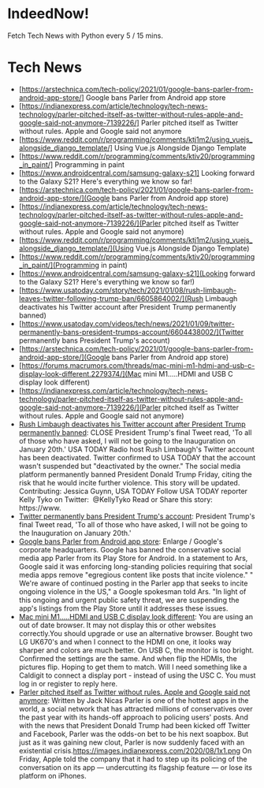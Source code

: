 # IndeedNow!
Fetch Tech News with Python every 5 / 15 mins.

# Tech News
- [https://arstechnica.com/tech-policy/2021/01/google-bans-parler-from-android-app-store/] Google bans Parler from Android app store
- [https://indianexpress.com/article/technology/tech-news-technology/parler-pitched-itself-as-twitter-without-rules-apple-and-google-said-not-anymore-7139226/] Parler pitched itself as Twitter without rules. Apple and Google said not anymore
- [https://www.reddit.com/r/programming/comments/ktj1m2/using_vuejs_alongside_django_template/] Using Vue.js Alongside Django Template
- [https://www.reddit.com/r/programming/comments/ktiv20/programming_in_paint/] Programming in paint
- [https://www.androidcentral.com/samsung-galaxy-s21] Looking forward to the Galaxy S21? Here's everything we know so far!
- [https://arstechnica.com/tech-policy/2021/01/google-bans-parler-from-android-app-store/](Google bans Parler from Android app store)
- [https://indianexpress.com/article/technology/tech-news-technology/parler-pitched-itself-as-twitter-without-rules-apple-and-google-said-not-anymore-7139226/](Parler pitched itself as Twitter without rules. Apple and Google said not anymore)
- [https://www.reddit.com/r/programming/comments/ktj1m2/using_vuejs_alongside_django_template/](Using Vue.js Alongside Django Template)
- [https://www.reddit.com/r/programming/comments/ktiv20/programming_in_paint/](Programming in paint)
- [https://www.androidcentral.com/samsung-galaxy-s21](Looking forward to the Galaxy S21? Here's everything we know so far!)
- [https://www.usatoday.com/story/tech/2021/01/08/rush-limbaugh-leaves-twitter-following-trump-ban/6605864002/](Rush Limbaugh deactivates his Twitter account after President Trump permanently banned)
- [https://www.usatoday.com/videos/tech/news/2021/01/09/twitter-permanently-bans-president-trumps-account/6604438002/](Twitter permanently bans President Trump's account)
- [https://arstechnica.com/tech-policy/2021/01/google-bans-parler-from-android-app-store/](Google bans Parler from Android app store)
- [https://forums.macrumors.com/threads/mac-mini-m1-hdmi-and-usb-c-display-look-different.2279374/](Mac mini M1.....HDMI and USB C display look different)
- [https://indianexpress.com/article/technology/tech-news-technology/parler-pitched-itself-as-twitter-without-rules-apple-and-google-said-not-anymore-7139226/](Parler pitched itself as Twitter without rules. Apple and Google said not anymore)
- [Rush Limbaugh deactivates his Twitter account after President Trump permanently banned](https://www.usatoday.com/story/tech/2021/01/08/rush-limbaugh-leaves-twitter-following-trump-ban/6605864002/): CLOSE President Trump's final Tweet read, 'To all of those who have asked, I will not be going to the Inauguration on January 20th.' USA TODAY Radio host Rush Limbaugh's Twitter account has been deactivated. Twitter confirmed to USA TODAY that the account wasn't suspended but "deactivated by the owner." The social media platform permanently banned President Donald Trump Friday, citing the risk that he would incite further violence. This story will be updated. Contributing: Jessica Guynn, USA TODAY Follow USA TODAY reporter Kelly Tyko on Twitter:  @KellyTyko Read or Share this story: https://www.
- [Twitter permanently bans President Trump's account](https://www.usatoday.com/videos/tech/news/2021/01/09/twitter-permanently-bans-president-trumps-account/6604438002/): President Trump's final Tweet read, 'To all of those who have asked, I will not be going to the Inauguration on January 20th.'
- [Google bans Parler from Android app store](https://arstechnica.com/tech-policy/2021/01/google-bans-parler-from-android-app-store/): Enlarge / Google's corporate headquarters. Google has banned the conservative social media app Parler from its Play Store for Android. In a statement to Ars, Google said it was enforcing long-standing policies requiring that social media apps remove "egregious content like posts that incite violence." " We're aware of continued posting in the Parler app that seeks to incite ongoing violence in the US," a Google spokesman told Ars. "In light of this ongoing and urgent public safety threat, we are suspending the app's listings from the Play Store until it addresses these issues.
- [Mac mini M1.....HDMI and USB C display look different](https://forums.macrumors.com/threads/mac-mini-m1-hdmi-and-usb-c-display-look-different.2279374/): You are using an out of date browser. It may not display this or other websites correctly.You should upgrade or use an alternative browser. Bought two LG UK670's and when I connect to the HDMI on one, it looks way sharper and colors are much better. On USB C, the monitor is too bright. Confirmed the settings are the same. And when flip the HDMIs, the pictures flip. Hoping to get them to match. Will I need something like a Caldigit to connect a display port - instead of using the USC C. You must log in or register to reply here.
- [Parler pitched itself as Twitter without rules. Apple and Google said not anymore](https://indianexpress.com/article/technology/tech-news-technology/parler-pitched-itself-as-twitter-without-rules-apple-and-google-said-not-anymore-7139226/): Written by Jack Nicas Parler is one of the hottest apps in the world, a social network that has attracted millions of conservatives over the past year with its hands-off approach to policing users' posts. And with the news that President Donald Trump had been kicked off Twitter and Facebook, Parler was the odds-on bet to be his next soapbox. But just as it was gaining new clout, Parler is now suddenly faced with an existential crisis.https://images.indianexpress.com/2020/08/1x1.png On Friday, Apple told the company that it had to step up its policing of the conversation on its app — undercutting its flagship feature — or lose its platform on iPhones.
